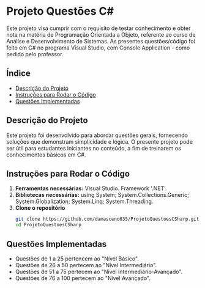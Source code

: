 # Projeto Questões C#

Este projeto visa cumprir com o requisito de testar conhecimento e obter nota na matéria de Programação Orientada a Objeto, referente ao curso de Análise e Desenvolvimento de Sistemas. As presentes questões/código foi feito em C# no programa Visual Studio, com Console Application - como pedido pelo professor. 

## Índice

- [Descrição do Projeto](#descrição-do-projeto)
- [Instruções para Rodar o Código](#instruções-para-rodar-o-código)
- [Questões Implementadas](#questões-implementadas)

## Descrição do Projeto

Este projeto foi desenvolvido para abordar questões gerais, fornecendo soluções que demonstram simplicidade e lógica. O presente projeto pode ser útil para estudantes iniciantes no conteúdo, a fim de treinarem os conhecimentos básicos em C#.

## Instruções para Rodar o Código

1. **Ferramentas necessárias:**
   Visual Studio. Framework '.NET'.
2. **Bibliotecas necessárias:**
   using System; System.Collections.Generic; System.Globalization; System.Linq; System.Threading.
3. **Clone o repositório**
   ```bash
   git clone https://github.com/damasceno635/ProjetoQuestoesCSharp.git
   cd ProjetoQuestoesCSharp

## Questões Implementadas
- Questões de 1 a 25 pertencem ao "Nível Básico".
- Questões de 26 a 50 pertecem ao "Nível Intermediário".
- Questões de 51 a 75 pertecem ao "Nível Intermediário-Avançado".
- Questões de 76 a 100 pertecem ao "Nível Avançado".
